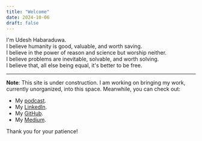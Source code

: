 ```yaml
---
title: "Welcome"
date: 2024-10-06
draft: false
---
```


I'm Udesh Habaraduwa.  
I believe humanity is good, valuable, and worth saving.  
I believe in the power of reason and science but worship neither.  
I believe problems are inevitable, solvable, and worth solving.  
I believe that, all else being equal, it's better to be free.  

---

**Note**: This site is under construction. I am working on bringing my work, currently unorganized, into this space. Meanwhile, you can check out:

- My [podcast](https://onedeeper.substack.com).
- My [LinkedIn](https://www.linkedin.com/in/onedeeper/).
- My [GitHub](https://github.com/onedeeper).
- My [Medium](https://onedeeper.medium.com).

Thank you for your patience!
